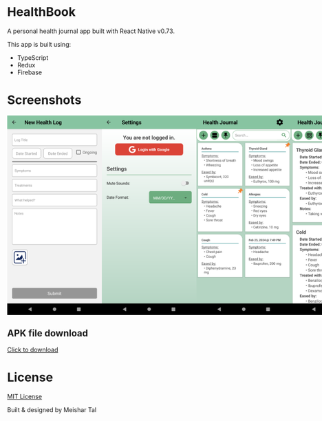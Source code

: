 # HealthBook
A personal health journal app built with React Native v0.73.

This app is built using:
* TypeScript
* Redux
* Firebase
  
# Screenshots
<div style="display: flex;">
  <img src="screenshots/1.png" alt="1" width="220" />
  <img src="screenshots/2.png" alt="2" width="220" />
  <img src="screenshots/3.png" alt="3" width="220" />
  <img src="screenshots/4.png" alt="4" width="220" />
</div>

## APK file download
[Click to download](https://github.com/Meta704/HealthBook/releases/download/HealthBook/HealthBook.apk)

# License
[MIT License](LICENSE)

Built & designed by Meishar Tal

